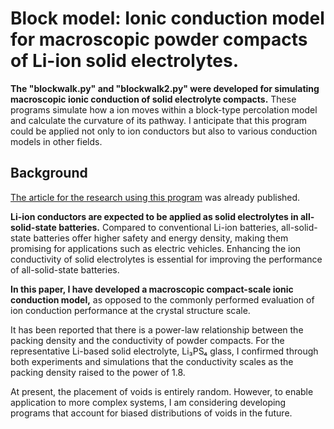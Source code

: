 # Block model: Ionic conduction model for macroscopic powder compacts of Li-ion solid electrolytes. 
**The "blockwalk.py" and "blockwalk2.py" were developed for simulating macroscopic ionic conduction of solid electrolyte compacts.** These programs simulate how a ion moves within a block-type percolation model and calculate the curvature of its pathway. I anticipate that this program could be applied not only to ion conductors but also to various conduction models in other fields.  

## Background
[The article for the research using this program](https://doi.org/10.2109/jcersj2.24062) was already published.

**Li-ion conductors are expected to be applied as solid electrolytes in all-solid-state batteries.** Compared to conventional Li-ion batteries, all-solid-state batteries offer higher safety and energy density, making them promising for applications such as electric vehicles. Enhancing the ion conductivity of solid electrolytes is essential for improving the performance of all-solid-state batteries. 

**In this paper, I have developed a macroscopic compact-scale ionic conduction model,** as opposed to the commonly performed evaluation of ion conduction performance at the crystal structure scale.  

It has been reported that there is a power-law relationship between the packing density and the conductivity of powder compacts. For the representative Li-based solid electrolyte, Li₃PS₄ glass, I confirmed through both experiments and simulations that the conductivity scales as the packing density raised to the power of 1.8.  

At present, the placement of voids is entirely random. However, to enable application to more complex systems, I am considering developing programs that account for biased distributions of voids in the future.  
